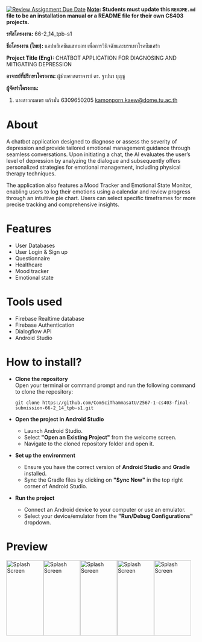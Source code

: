 [![Review Assignment Due Date](https://classroom.github.com/assets/deadline-readme-button-22041afd0340ce965d47ae6ef1cefeee28c7c493a6346c4f15d667ab976d596c.svg)](https://classroom.github.com/a/P00oz-zc)
**<ins>Note</ins>: Students must update this `README.md` file to be an installation manual or a README file for their own CS403 projects.**

**รหัสโครงงาน:**  66-2_14_tpb-s1

**ชื่อโครงงาน (ไทย):** แอปพลิเคชันแชทบอท เพื่อการวินิจฉัยและบรรเทาโรคซึมเศร้า

**Project Title (Eng):** CHATBOT APPLICATION FOR DIAGNOSING AND MITIGATING DEPRESSION

**อาจารย์ที่ปรึกษาโครงงาน:** ผู้ช่วยศาสตราจารย์ ดร. ฐาปนา บุญชู

**ผู้จัดทำโครงงาน:** 
1. นางสาวกมลพร แก้วมั่น  6309650205  kamonporn.kaew@dome.tu.ac.th

   
# About
A chatbot application designed to diagnose or assess the severity of depression and provide tailored emotional management guidance through seamless conversations. Upon initiating a chat, the AI evaluates the user’s level of depression by analyzing the dialogue and subsequently offers personalized strategies for emotional management, including physical therapy techniques.

The application also features a Mood Tracker and Emotional State Monitor, enabling users to log their emotions using a calendar and review progress through an intuitive pie chart. Users can select specific timeframes for more precise tracking and comprehensive insights.

# Features
- User Databases
- User Login & Sign up
- Questionnaire
- Healthcare
- Mood tracker
- Emotional state

# Tools used

- Firebase Realtime database
- Firebase Authentication
- Dialogflow API
- Android Studio 

# How to install?
-   **Clone the repository**  
    Open your terminal or command prompt and run the following command to clone the repository:
    
    `git clone https://github.com/ComSciThammasatU/2567-1-cs403-final-submission-66-2_14_tpb-s1.git` 
    
-   **Open the project in Android Studio**
    -   Launch Android Studio.
    -   Select **"Open an Existing Project"** from the welcome screen.
    -   Navigate to the cloned repository folder and open it.
    
-   **Set up the environment**
    -   Ensure you have the correct version of **Android Studio** and **Gradle** installed.
    -   Sync the Gradle files by clicking on **"Sync Now"** in the top right corner of Android Studio.
    
-   **Run the project**
    -   Connect an Android device to your computer or use an emulator.
    -   Select your device/emulator from the **"Run/Debug Configurations"** dropdown.


# Preview
<img src="https://github.com/ComSciThammasatU/2567-1-cs403-final-submission-66-2_14_tpb-s1/blob/main/screenshot/LoginPage.jpg?raw=true" alt="Splash Screen" width="98" height="200" /><img src="https://github.com/ComSciThammasatU/2567-1-cs403-final-submission-66-2_14_tpb-s1/blob/main/screenshot/HomePage.jpg?raw=true" alt="Splash Screen" width="98" height="200" /><img src="https://github.com/ComSciThammasatU/2567-1-cs403-final-submission-66-2_14_tpb-s1/blob/main/screenshot/ChatPage.jpg?raw=true" alt="Splash Screen" width="98" height="200" /><img src="https://github.com/ComSciThammasatU/2567-1-cs403-final-submission-66-2_14_tpb-s1/blob/main/screenshot/MoodTrackPage.jpg?raw=true" alt="Splash Screen" width="98" height="200" /><img src="https://github.com/ComSciThammasatU/2567-1-cs403-final-submission-66-2_14_tpb-s1/blob/main/screenshot/PiechartPage.jpg?raw=true" alt="Splash Screen" width="98" height="200" />





